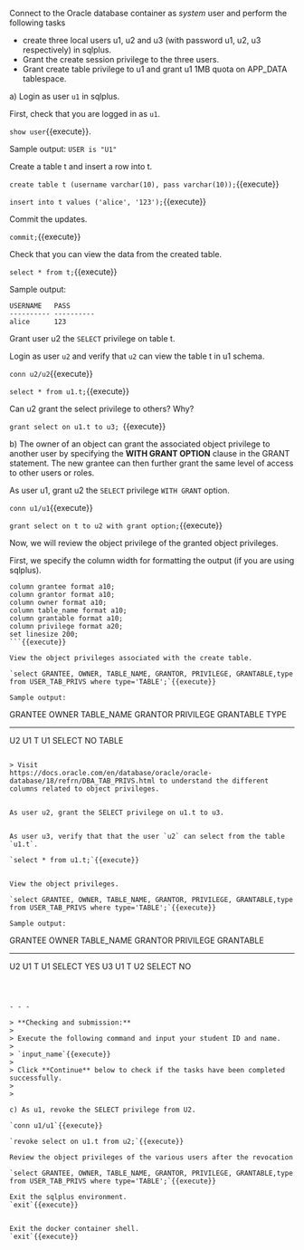 Connect to the Oracle database container as *system* user and perform the following tasks

* create  three local users u1, u2 and u3 (with password u1, u2, u3 respectively) in sqlplus. 
* Grant the create session privilege to the three users. 
* Grant create table privilege to u1 and grant u1 1MB quota on APP_DATA tablespace.


a) Login as  user `u1` in sqlplus. 

First, check that you are logged in as `u1`.

`show user`{{execute}}.

Sample output: `USER is "U1"`

Create a table t and insert a row into t.

`create table t (username varchar(10), pass varchar(10));`{{execute}}

`insert into t values ('alice', '123');`{{execute}}

Commit the updates.

`commit;`{{execute}}


Check that you can view the data from the created table.

`select * from t;`{{execute}}

Sample output:

```
USERNAME   PASS
---------- ----------
alice      123
```

Grant user u2 the `SELECT` privilege on table t.

Login as user `u2` and verify that `u2` can view the table t in u1 schema.

`conn u2/u2`{{execute}}

`select * from u1.t;`{{execute}}


Can u2 grant the select privilege to others?   Why?

`grant select on u1.t to u3; `{{execute}}
 

 
b) The owner of an object can grant the associated object privilege to another user by specifying the **WITH GRANT OPTION** clause in the GRANT statement. The new grantee can then further grant the same level of access to other users or roles.

As user u1, grant u2 the `SELECT` privilege `WITH GRANT` option.

`conn u1/u1`{{execute}}

`grant select on t to u2 with grant option;`{{execute}}


Now, we will review the object privilege of the granted object privileges.

First, we specify the column width for formatting the output (if you are using sqlplus).

```
column grantee format a10;
column grantor format a10;
column owner format a10;
column table_name format a10;
column grantable format a10;
column privilege format a20;
set linesize 200;
```{{execute}}

View the object privileges associated with the create table.

`select GRANTEE, OWNER, TABLE_NAME, GRANTOR, PRIVILEGE, GRANTABLE,type from USER_TAB_PRIVS where type='TABLE';`{{execute}}

Sample output:

```
GRANTEE    OWNER      TABLE_NAME GRANTOR    PRIVILEGE            GRANTABLE  TYPE
---------- ---------- ---------- ---------- -------------------- ---------- ------------------------
U2         U1         T          U1         SELECT               NO        TABLE
```

> Visit 
https://docs.oracle.com/en/database/oracle/oracle-database/18/refrn/DBA_TAB_PRIVS.html to understand the different columns related to object privileges.


As user u2, grant the SELECT privilege on u1.t to u3.


As user u3, verify that that the user `u2` can select from the table `u1.t`.

`select * from u1.t;`{{execute}}


View the object privileges.

`select GRANTEE, OWNER, TABLE_NAME, GRANTOR, PRIVILEGE, GRANTABLE,type from USER_TAB_PRIVS where type='TABLE';`{{execute}}

Sample output:

```
GRANTEE    OWNER      TABLE_NAME GRANTOR    PRIVILEGE            GRANTABLE
---------- ---------- ---------- ---------- -------------------- ----------
U2         U1         T          U1         SELECT               YES
U3         U1         T          U2         SELECT               NO
```



- - -

> **Checking and submission:**
>
> Execute the following command and input your student ID and name.
> 
> `input_name`{{execute}}
>
> Click **Continue** below to check if the tasks have been completed successfully.
>
>

c) As u1, revoke the SELECT privilege from U2.

`conn u1/u1`{{execute}}

`revoke select on u1.t from u2;`{{execute}}

Review the object privileges of the various users after the revocation

`select GRANTEE, OWNER, TABLE_NAME, GRANTOR, PRIVILEGE, GRANTABLE,type from USER_TAB_PRIVS where type='TABLE';`{{execute}}

Exit the sqlplus environment.
`exit`{{execute}}


Exit the docker container shell.
`exit`{{execute}}



